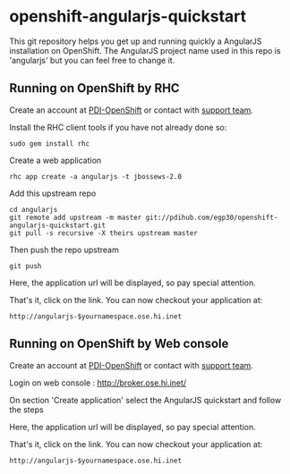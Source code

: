 openshift-angularjs-quickstart
==============================

This git repository helps you get up and running quickly a AngularJS
installation on OpenShift.  The AngularJS project name used in this repo
is 'angularjs' but you can feel free to change it.

Running on OpenShift by RHC
---------------------------

Create an account at [PDI-OpenShift](http://broker.ose.hi.inet/) or contact with [support team](mailto://engapa@aurigae.com).

Install the RHC client tools if you have not already done so:
    
    sudo gem install rhc

Create a web application

    rhc app create -a angularjs -t jbossews-2.0

Add this upstream repo

    cd angularjs
    git remote add upstream -m master git://pdihub.com/egp30/openshift-angularjs-quickstart.git
    git pull -s recursive -X theirs upstream master

Then push the repo upstream

    git push

Here, the application url will be displayed, so pay special attention.
	
That's it, click on the link. You can now checkout your application at:

    http://angularjs-$yournamespace.ose.hi.inet

Running on OpenShift by Web console
-----------------------------------

Create an account at [PDI-OpenShift](http://broker.ose.hi.inet/) or contact with [support team](mailto://engapa@aurigae.com).

Login on web console :  http://broker.ose.hi.inet/

On section 'Create application' select the AngularJS quickstart and follow the steps

Here, the application url will be displayed, so pay special attention.
	
That's it, click on the link. You can now checkout your application at:

    http://angularjs-$yournamespace.ose.hi.inet

